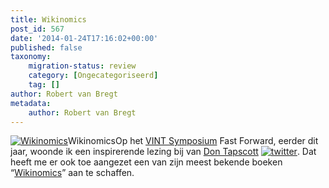 ```yaml
---
title: Wikinomics
post_id: 567
date: '2014-01-24T17:16:02+00:00'
published: false
taxonomy:
    migration-status: review
    category: [Ongecategoriseerd]
    tag: []
author: Robert van Bregt
metadata:
    author: Robert van Bregt
---
```

[![Wikinomics](http://www.bol.com/imgbase0/thumb/BOOKCOVER/FC/9/0/4/7/0/9047002059.gif "Wikinomics")](http://clk.tradedoubler.com/click?a=1703208&p=67859&g=17297694&epi=1001004006304820)WikinomicsOp het [VINT Symposium](http://www.vintsymposium.nl) Fast Forward, eerder dit jaar, woonde ik een inspirerende lezing bij van [Don Tapscott](http://nl.wikipedia.org/wiki/Don_Tapscott) [![twitter](http://robert.vanbregt.net/wp-content/uploads/2009/08/twitter.gif "twitter")](http://twitter.com/dtapscott). Dat heeft me er ook toe aangezet een van zijn meest bekende boeken “[Wikinomics](http://clk.tradedoubler.com/click?a=1703208&p=67859&g=17297694&epi=1001004006304820)” aan te schaffen.
